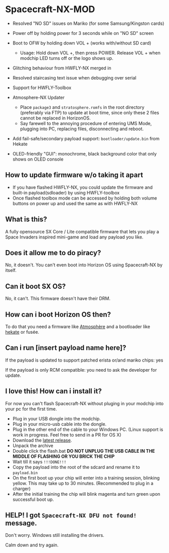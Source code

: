# Spacecraft-NX-MOD

- Resolved "NO SD" issues on Mariko (for some Samsung/Kingston cards)
- Power off by holding power for 3 seconds while on "NO SD" screen
- Boot to OFW by holding down VOL + (works with/without SD card)
  - Usage: Hold down VOL +, then press POWER. Release VOL + when modchip LED turns off or the logo shows up.
- Glitching behaviour from HWFLY-NX merged in
- Resolved staircasing text issue when debugging over serial
- Support for HWFLY-Toolbox

- Atmosphere-NX Updater
  - Place `package3` and `stratosphere.romfs` in the root directory (preferably via FTP) to update at boot time, since only these 2 files cannot be replaced in HorizonOS.
  - Say farewell to the annoying procedure of entering UMS Mode, plugging into PC, replacing files, disconnecting and reboot.
- Add fail-safe/secondary payload support: `bootloader/update.bin` from Hekate
- OLED-friendly "GUI": monochrome, black background color that only shows on OLED console

## How to update firmware w/o taking it apart

- If you have flashed HWFLY-NX, you could update the firmware and built-in payload(sdloader) by using HWFLY-toolbox
- Once flashed toolbox mode can be accessed by holding both volume buttons on power up and used the same as with HWFLY-NX

## What is this?

A fully opensource SX Core / Lite compatible firmware that lets you play a Space Invaders inspired mini-game and load any payload you like.

## Does it allow me to do piracy?
No, it doesn't. You can't even boot into Horizon OS using Spacecraft-NX by itself.

## Can it boot SX OS?
No, it can't. This firmware doesn't have their DRM.

## How can i boot Horizon OS then?
To do that you need a firmware like [Atmosphère](https://github.com/Atmosphere-NX) and a bootloader like [hekate](https://github.com/CTCaer/hekate) or fusée.

## Can i run [insert payload name here]?
If the payload is updated to support patched erista or/and mariko chips: yes

If the payload is only RCM compatible: you need to ask the developer for update.

## I love this! How can i install it?
For now you can't flash Spacecraft-NX without pluging in your modchip into your pc for the first time.
* Plug in your USB dongle into the modchip.
* Plug in your micro-usb cable into the dongle.
* Plug in the other end of the cable to your Windows PC. (Linux support is work in progress. Feel free to send in a PR for OS X)
* Download the [latest release](https://github.com/Spacecraft-NX/firmware/releases).
* Unpack the archive
* Double click the flash.bat __DO NOT UNPLUG THE USB CABLE IN THE MIDDLE OF FLASHING OR YOU BRICK THE CHIP__
* Wait till it says `!!!DONE!!!`
* Copy the payload into the root of the sdcard and rename it to `payload.bin`
* On the first boot up your chip will enter into a training session, blinking yellow. This may take up to 30 minutes. (Recommended to plug in a charger)
* After the initial training the chip will blink magenta and turn green upon successful boot up.

## HELP! I got `Spacecraft-NX DFU not found!` message. 
Don't worry. Windows still installing the drivers.

Calm down and try again.
